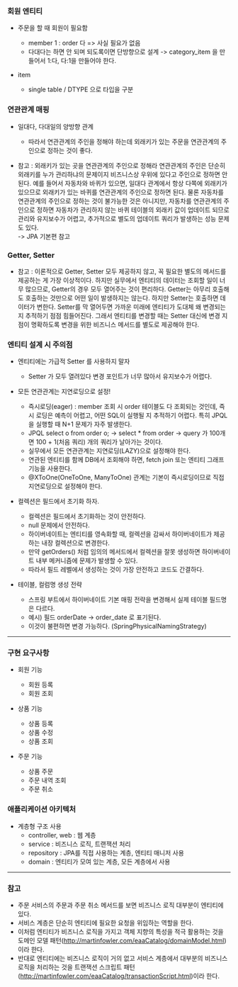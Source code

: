 ### 회원 엔티티 
- 주문을 할 때 회원이 필요함
    + member 1 : order 다 => 사실 필요가 없음 
    + 다대다는 하면 안 되며 되도록이면 단방향으로 설계 -> category_item 을 만들어서 1:다, 다:1을 만들어야 한다.

- item
    + single table / DTYPE 으로 타입을 구분

### 연관관계 매핑
- 일대다, 다대일의 양방향 관계
    + 따라서 연관관계의 주인을 정해야 하는데 외래키가 있는 주문을 연관관계의 주인으로 정하는 것이 좋다.

- 참고 : 외래키가 있는 곳을 연관관계의 주인으로 정해라 
  연관관계의 주인은 단순히 외래키를 누가 관리하냐의 문제이지 비즈니스상 우위에 있다고 주인으로 정하면 안된다.
  예를 들어서 자동차와 바퀴가 있으면, 일대다 관계에서 항상 다쪽에 외래키가 있으므로 외래키가 있는 바퀴를 연관관계의 주인으로 정하면 된다. 
  물론 자동차를 연관관계의 주인으로 정하는 것이 불가능한 것은 아니지만, 자동차를 연관관계의 주인으로 정하면 자동차가 관리하지 않는 바퀴 테이블의 외래키 값이 업데이트 되므로 관리와 유지보수가 어렵고,
  추가적으로 별도의 업데이트 쿼리가 발생하는 성능 문제도 있다. <br>
  -> JPA 기본편 참고
  
### Getter, Setter
- 참고 : 이론적으로 Getter, Setter 모두 제공하지 않고, 꼭 필요한 별도의 메서드를 제공하는 게 가장 이상적이다. 
  하지만 실무에서 엔티티의 데이터는 조회할 일이 너무 많으므로, Getter의 경우 모두 열어주는 것이 편리하다.
  Getter는 아무리 호출해도 호출하는 것만으로 어떤 일이 발생하지는 않는다.
  하지만 Setter는 호출하면 데이터가 변한다. Setter를 막 열어두면 가까운 미래에 엔티티가 도대체 왜 변경되는지 추적하기 점점 힘들어진다.
  그래서 엔티티를 변경할 때는 Setter 대신에 변경 지점이 명확하도록 변경을 위한 비즈니스 메서드를 별도로 제공해야 한다. 

### 엔티티 설계 시 주의점
- 엔티티에는 가급적 Setter 를 사용하지 말자
  + Setter 가 모두 열려있다 변경 포인트가 너무 많아서 유지보수가 어렵다.
  
- 모든 연관관계는 지연로딩으로 설정!
  + 즉시로딩(eager) : member 조회 시 order 테이블도 다 조회되는 것인데, 즉시 로딩은 예측이 어렵고, 어떤 SQL이 실행될 지 추적하기 어렵다. 특히 JPQL을 실행할 때 N+1 문제가 자주 발생한다.
  + JPQL select o from order o; -> select * from order -> query 가 100개면 100 + 1(처음 쿼리) 개의 쿼리가 날아가는 것이다. 
  + 실무에서 모든 연관관계는 지연로딩(LAZY)으로 설정해야 한다.
  + 연관된 엔티티를 함께 DB에서 조회해야 하면, fetch join 또는 엔티티 그래프 기능을 사용한다.
  + @XToOne(OneToOne, ManyToOne) 관계는 기본이 즉시로딩이므로 직접 지연로딩으로 설정해야 한다.
  
- 컬렉션은 필드에서 초기화 하자.
  + 컬렉션은 필드에서 초기화하는 것이 안전하다. 
  + null 문제에서 안전하다. 
  + 하이버네이트는 엔티티를 영속화할 때, 컬렉션을 감싸서 하이버네이트가 제공하는 내장 컬렉션으로 변경한다. 
  + 만약 getOrders() 처럼 임의의 메서드에서 컬렉션을 잘못 생성하면 하이버네이트 내부 메커니즘에 문제가 발생할 수 있다. 
  + 따라서 필드 레벨에서 생성하는 것이 가장 안전하고 코드도 간결하다. 
  
- 테이블, 컬럼명 생성 전략
  + 스프링 부트에서 하이버네이트 기본 매핑 전략을 변경해서 실제 테이블 필드명은 다르다. 
  + 예시) 필드 orderDate -> order_date 로 표기된다. 
  + 이것이 불편하면 변경 가능하다. (SpringPhysicalNamingStrategy)
  
<hr>

### 구현 요구사항
- 회원 기능
  + 회원 등록
  + 회원 조회
  
- 상품 기능
  + 상품 등록
  + 상품 수정
  + 상품 조회
  
- 주문 기능
  + 상품 주문
  + 주문 내역 조회
  + 주문 취소 
  
### 애플리케이션 아키텍처
- 계층형 구조 사용
  + controller, web : 웹 계층
  + service : 비즈니스 로직, 트랜잭션 처리
  + repository : JPA를 직접 사용하는 계층, 엔티티 매니저 사용
  + domain : 엔티티가 모여 있는 계층, 모든 계층에서 사용

<hr>

### 참고
- 주문 서비스의 주문과 주문 취소 메서드를 보면 비즈니스 로직 대부분이 엔티티에 있다. 
- 서비스 계층은 단순히 엔티티에 필요한 요청을 위임하는 역할을 한다. 
- 이처럼 엔티티가 비즈니스 로직을 가지고 객체 지향의 특성을 적극 활용하는 것을 도메인 모델 패턴(http://martinfowler.com/eaaCatalog/domainModel.html)이라 한다. 
- 반대로 엔티티에는 비즈니스 로직이 거의 없고 서비스 계층에서 대부분의 비즈니스 로직을 처리하는 것을 트랜잭션 스크립트 패턴(http://martinfowler.com/eaaCatalog/transactionScript.html)이라 한다.

  
